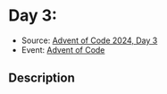# Day 3: 

- Source: [Advent of Code 2024, Day 3](https://adventofcode.com/2024/day/3)
- Event: [Advent of Code](https://adventofcode.com/)

## Description
